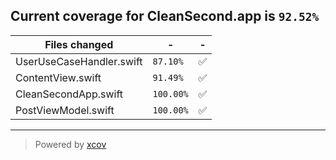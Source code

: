 ## Current coverage for CleanSecond.app is `92.52%`
Files changed | - | - 
--- | --- | ---
UserUseCaseHandler.swift | `87.10%` | :white_check_mark:
ContentView.swift | `91.49%` | :white_check_mark:
CleanSecondApp.swift | `100.00%` | :white_check_mark:
PostViewModel.swift | `100.00%` | :white_check_mark:

---

> Powered by [xcov](https://github.com/nakiostudio/xcov)
